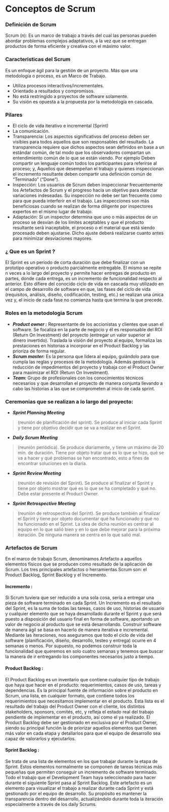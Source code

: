 # Conceptos de Scrum
### Definición de Scrum 
Scrum (n): Es un marco de trabajo a través
del cual las personas pueden abordar
problemas complejos adaptativos, a la vez
que se entregan productos de forma
eficiente y creativa con el máximo valor. 

### Caracteristicas del Scrum
Es un enfoque ágil para la gestión de un proyecto. Más que una
metodología o proceso, es un Marco de Trabajo.
- Utiliza procesos interactivos/incrementales.
- Orientado a resultados y compromisos.
- No está restringido a proyectos de software solamente.
- Su visión es opuesta a la propuesta por la metodología en
cascada.

### Pilares
- El ciclo de vida iterativo e incremental (Sprint)
- La comunicación.
- Transparencia:
Los aspectos significativos del proceso deben ser visibles para todos aquellos que son responsables del resultado. La
transparencia requiere que dichos aspectos sean definidos en base a un estándar común, de tal modo que los
observadores compartan un entendimiento común de lo que se están viendo.
Por ejemplo
Deben compartir un lenguaje común todos los participantes para referirse al proceso; y,
Aquellos que desempeñan el trabajo y quienes inspeccionan el incremento resultante deben compartir una definición
común de “Terminado” (“Done”).
- Inspección:
Los usuarios de Scrum deben inspeccionar frecuentemente los Artefactos de Scrum y el progreso hacia un objetivo para
detectar variaciones indeseadas. Su inspección no debe ser tan frecuente como para que pueda interferir en el trabajo.
Las inspecciones son más beneficiosas cuando se realizan de forma diligente por inspectores expertos en el mismo
lugar de trabajo.
- Adaptación:
Si un inspector determina que uno o más aspectos de un proceso se desvían de los límites aceptables y que el producto
resultante será inaceptable, el proceso o el material que está siendo procesado deben ajustarse. Dicho ajuste deberá
realizarse cuanto antes para minimizar desviaciones mayores. 


### ¿ Que es un Sprint ?
El Sprint es un período de corta duración que debe finalizar con un prototipo
operativo o producto parcialmente entregable. El mismo se repite n veces a
lo largo del proyecto y permite hacer entregas de producto en partes, donde
cada entrega, es un incremento de funcionalidad respecto al anterior. Esto
difiere del conocido ciclo de vida en cascada muy utilizado en el campo de
desarrollo de software en que, las fases del ciclo de vida (requisitos, análisis,
diseño, codificación, testing, etc.) se realizan una única vez y, el inicio de
cada fase no comienza hasta que termina la que precede.




### Roles en la metodologia Scrum

- ***Product owner :*** Representante de los accionistas y clientes que usan el software. Se focaliza en la parte de negocio y él es responsable del ROI (Return On Investment) del proyecto (entregar un valor superior al dinero invertido). Traslada la visión del proyecto al equipo, formaliza las prestaciones en historias a incorporar en el Product Backlog y las prioriza de forma regular.
- ***Scrum master:*** Es la persona que lidera al equipo, guiándolo para que cumpla las reglas y procesos de la metodología. Además gestiona la reducción de impedimentos del proyecto y trabaja con el Product Owner para maximizar el ROI (Return On Investment).
- ***Team:*** Grupo de profesionales con los conocimientos técnicos necesarios y que desarrollan el proyecto de manera conjunta llevando a cabo las historias a las que se comprometen al inicio de cada sprint.


### Ceremonias que se realizan a lo largo del proyecto:
- ***Sprint Planning Meeting***
 > (reunión de planificación del sprint). Se produce al iniciar cada
Sprint y tiene por objetivo decidir que se va a realizar en el Sprint.

- ***Daily Scrum Meeting***
 >  (reunión periódica). Se produce diariamente, y tiene un máximo de
20 min. de duración. Tiene por objeto tratar qué es lo que se hizo, qué se va a hacer y
qué problemas se han encontrado, esto a fines de encontrar soluciones en la diaria.
- ***Sprint Review Meeting***
 >  (reunión de revisión del Sprint). Se produce al finalizar el Sprint y
tiene por objeto mostrar qué es lo que se ha completado y qué no. Debe estar presente el
Product Owner.
- ***Sprint Retrospective Meeting***
>  (reunión de retrospectiva del Sprint). Se produce también al
finalizar el Sprint y tiene por objeto documentar qué ha funcionado y qué no ha funcionado
en el Sprint. La idea de dicha reunión es centrar al equipo en lo que salió bien y en lo que
debe mejorar para la próxima iteración. De ninguna manera se centra en lo que salió mal.

### Artefactos de Scrum 
 
 En el marco de trabajo Scrum, denominamos Artefacto a aquellos elementos físicos que se producen como resultado de la aplicación de Scrum. Los tres principales artefactos o herramientas Scrum son: el Product Backlog, Sprint Backlog y el Incremento.
 
 #### Incremento :
 Si Scrum tuviera que ser reducido a una sola cosa, sería a entregar una pieza de software terminado en cada Sprint. Un Incremento es el resultado del Sprint, es la suma de todas las tareas, casos de uso, historias de usuario y cualquier elemento que se haya desarrollado durante el Sprint y que será puesto a disposición del usuario final en forma de software, aportando un valor de negocio al producto que se está desarrollando.
Construir software de manera ágil se basa en hacerlo de manera iterativa e incremental. Mediante las iteraciones, nos aseguramos que todo el ciclo de vida del software (planificación, diseño, desarrollo, testeo y entrega) ocurre en 4 semanas o menos. Por supuesto, no podemos construir toda la funcionalidad que queremos en solo cuatro semanas y tenemos que buscar la manera de ir entregando los componentes necesarios justo a tiempo.

#### Product Backlog :
El Product Backlog es un inventario que contiene cualquier tipo de trabajo que haya que hacer en el producto: requerimientos, casos de uso, tareas y dependencias. Es la principal fuente de información sobre el producto en Scrum, una lista, en cualquier formato, que contiene todos los requerimientos que necesitamos implementar en el producto. 
Esta lista es el resultado del trabajo del Product Owner con el cliente, los distintos stakeholders, sponsors, comités, etc, y refleja el estado real del trabajo pendiente de implementar en el producto, así como el ya realizado.
El Product Backlog debe ser gestionado en exclusiva por el Product Owner, siendo su principal función la de priorizar aquellos elementos que tienen más valor en cada etapa y detallarlos para que el equipo de desarrollo sea capaz de valorarlos y ejecutarlos.

#### Sprint Backlog :

Se trata de una lista de elementos en los que trabajar durante la etapa de Sprint. Estos elementos normalmente se componen de tareas técnicas más pequeñas que permiten conseguir un incremento de software terminado.
Todo el trabajo que el Development Team haya seleccionado para hacer durante el siguiente Sprint pasa al Sprint Backlog. Este artefacto es un elemento para visualizar el trabajo a realizar durante cada Sprint y está gestionado por el equipo de desarrollo. Su propósito es mantener la transparencia dentro del desarrollo, actualizándolo durante toda la iteración especialmente a través de los daily Scrums.
